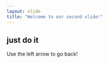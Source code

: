 ```yaml
---
layout: slide
title: "Welcome to our second slide!"
---
```

## just do it
Use the left arrow to go back!
